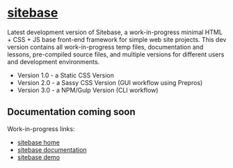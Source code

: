 # [sitebase](https://kccnma.github.io/sitebase/ "Sitebase Demo")
Latest development version of Sitebase, a work-in-progress minimal HTML + CSS + JS base front-end framework for simple web site projects. This dev version contains all work-in-progress temp files, documentation and lessons, pre-compiled source files, and multiple versions for different users and development environments.
* Version 1.0 - a Static CSS Version
* Version 2.0 - a Sassy CSS Version (GUI workflow using Prepros)
* Version 3.0 - a NPM/Gulp Version (CLI workflow)

## Documentation coming soon
Work-in-progress links:
* [sitebase home](https://kccnma.github.io/sitebase/ "Sitebase Home")
* [sitebase documentation](https://kccnma.github.io/sitebase/documentation.html "Sitebase Docs (incomplete)")
* [sitebase demo](https://kccnma.github.io/sitebase/docs/versions/sitebase1/ "Sitebase Home")
